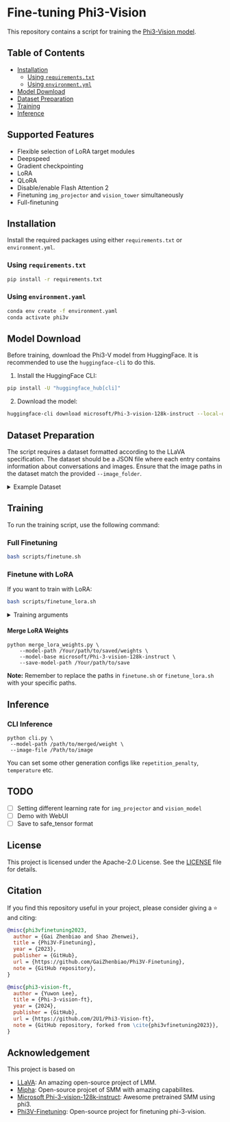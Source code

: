 # Fine-tuning Phi3-Vision

This repository contains a script for training the [Phi3-Vision model](https://huggingface.co/microsoft/Phi-3-vision-128k-instruct).

## Table of Contents

- [Installation](#installation)
  - [Using `requirements.txt`](#using-requirementstxt)
  - [Using `environment.yml`](#using-environmentyml)
- [Model Download](#model-download)
- [Dataset Preparation](#dataset-preparation)
- [Training](#training)
- [Inference](#inference)

## Supported Features

- Flexible selection of LoRA target modules
- Deepspeed
- Gradient checkpointing
- LoRA
- QLoRA
- Disable/enable Flash Attention 2
- Finetuning `img_projector` and `vision_tower` simultaneously
- Full-finetuning

## Installation

Install the required packages using either `requirements.txt` or `environment.yml`.

### Using `requirements.txt`

```bash
pip install -r requirements.txt
```

### Using `environment.yaml`

```bash
conda env create -f environment.yaml
conda activate phi3v
```

## Model Download

Before training, download the Phi3-V model from HuggingFace. It is recommended to use the `huggingface-cli` to do this.

1. Install the HuggingFace CLI:

```bash
pip install -U "huggingface_hub[cli]"
```

2. Download the model:

```bash
huggingface-cli download microsoft/Phi-3-vision-128k-instruct --local-dir Phi-3-vision-128k-instruct --resume-download
```

## Dataset Preparation

The script requires a dataset formatted according to the LLaVA specification. The dataset should be a JSON file where each entry contains information about conversations and images. Ensure that the image paths in the dataset match the provided `--image_folder`.

<details>
<summary>Example Dataset</summary>

```json
[
  {
    "id": "000000033471",
    "image": "000000033471.jpg",
    "conversations": [
      {
        "from": "human",
        "value": "<image>\nWhat are the colors of the bus in the image?"
      },
      {
        "from": "gpt",
        "value": "The bus in the image is white and red."
      },
      {
        "from": "human",
        "value": "What feature can be seen on the back of the bus?"
      },
      {
        "from": "gpt",
        "value": "The back of the bus features an advertisement."
      },
      {
        "from": "human",
        "value": "Is the bus driving down the street or pulled off to the side?"
      },
      {
        "from": "gpt",
        "value": "The bus is driving down the street, which is crowded with people and other vehicles."
      }
    ]
  }
  ...
]
```

</details>

## Training

To run the training script, use the following command:

### Full Finetuning

```bash
bash scripts/finetune.sh
```

### Finetune with LoRA

If you want to train with LoRA:

```bash
bash scripts/finetune_lora.sh
```

<details>
<summary>Training arguments</summary>

- `--deepspeed` (str): Path to DeepSpeed config file (default: "scripts/zero2.json").
- `--data_path` (str): Path to the LLaVA formatted training data (a JSON file). **(Required)**
- `--image_folder` (str): Path to the images folder as referenced in the LLaVA formatted training data. **(Required)**
- `--model_id` (str): Path to the Phi3-vision model. **(Required)**
- `--output_dir` (str): Output directory for model checkpoints (default: "output/test_train").
- `--num_train_epochs` (int): Number of training epochs (default: 1).
- `--per_device_train_batch_size` (int): Training batch size per GPU per forwarding step.
- `--gradient_accumulation_steps` (int): Gradient accumulation steps (default: 4).
- `--freeze_vision_tower` (bool): Option to freeze vision_model (default: False)
- `--tune_img_projector` (bool): Option to finetune img_projector (default: True)
- `--num_lora_modules` (int): Number of target modules to add LoRA (-1 means all layers).
- `--multimodal_lr` (float): Learning rate for multimodal modules (`vision_tower` and `img_projection`)
- `--learning_rate` (float): Learning rate for language module.
- `--bf16` (bool): Option for using bfloat16.
- `--lora_namespan_exclude` (str): Exclude modules with namespans to add LoRA.
- `--max_seq_length` (int): Maximum sequence length (defaut: 128K).
- `--bits` (int): Quantization bits (default: 16).
- `--disable_flash_attn2` (bool): Disable Flash Attention 2.
- `--report_to` (str): Reporting tool (choices: 'tensorboard', 'wandb', 'none') (default: 'tensorboard').
- `--logging_dir` (str): Logging directory (default: "./tf-logs").
- `--lora_rank` (int): LoRA rank (default: 128).
- `--lora_alpha` (int): LoRA alpha (default: 256).
- `--lora_dropout` (float): LoRA dropout (default: 0.05).
- `--logging_steps` (int): Logging steps (default: 1).
- `--dataloader_num_workers` (int): Number of data loader workers (default: 4).

**Note:** The learning rate of `vision_model` should be 10x ~ 5x smaller than the `language_model`.

</details>

#### Merge LoRA Weights

```
python merge_lora_weights.py \
    --model-path /Your/path/to/saved/weights \
    --model-base microsoft/Phi-3-vision-128k-instruct \
    --save-model-path /Your/path/to/save
```

**Note:** Remember to replace the paths in `finetune.sh` or `finetune_lora.sh` with your specific paths.

## Inference

### CLI Inference

```
python cli.py \
 --model-path /path/to/merged/weight \
 --image-file /Path/to/image
```

You can set some other generation configs like `repetition_penalty`, `temperature` etc.

## TODO

- [ ] Setting different learning rate for `img_projector` and `vision_model`
- [ ] Demo with WebUI
- [ ] Save to safe_tensor format

## License

This project is licensed under the Apache-2.0 License. See the [LICENSE](LICENSE) file for details.

## Citation

If you find this repository useful in your project, please consider giving a :star: and citing:

```bibtex
@misc{phi3vfinetuning2023,
  author = {Gai Zhenbiao and Shao Zhenwei},
  title = {Phi3V-Finetuning},
  year = {2023},
  publisher = {GitHub},
  url = {https://github.com/GaiZhenbiao/Phi3V-Finetuning},
  note = {GitHub repository},
}

@misc{phi3-vision-ft,
  author = {Yuwon Lee},
  title = {Phi-3-vision-ft},
  year = {2024},
  publisher = {GitHub},
  url = {https://github.com/2U1/Phi3-Vision-ft},
  note = {GitHub repository, forked from \cite{phi3vfinetuning2023}},
}
```

## Acknowledgement

This project is based on

- [LLaVA](https://github.com/haotian-liu/LLaVA): An amazing open-source project of LMM.
- [Mipha](https://github.com/zhuyiche/llava-phi): Open-source projcet of SMM with amazing capabilites.
- [Microsoft Phi-3-vision-128k-instruct](https://huggingface.co/microsoft/Phi-3-vision-128k-instruct): Awesome pretrained SMM using phi3.
- [Phi3V-Finetuning](https://github.com/GaiZhenbiao/Phi3V-Finetuning): Open-source project for finetuning phi-3-vision.
